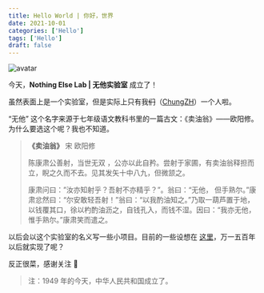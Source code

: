 ```yaml
---
title: Hello World | 你好，世界
date: 2021-10-01
categories: ['Hello']
tags: ['Hello']
draft: false
---
```


![avatar](https://avatars.githubusercontent.com/u/89451000?s=96&v=4)

今天，**Nothing Else Lab | 无他实验室** 成立了！

虽然表面上是一个实验室，但是实际上只有我~~们~~（[ChungZH](https://github.com/ChungZH)）一个人啦。

“无他” 这个名字来源于七年级语文教科书里的一篇古文：《卖油翁》——欧阳修。为什么要选这个呢？我也不知道。

> **《卖油翁》** 宋 欧阳修
>
> 陈康肃公善射，当世无双 ，公亦以此自矜。尝射于家圃，有卖油翁释担而立，睨之久而不去。见其发矢十中八九，但微颔之。
>
> 康肃问曰：”汝亦知射乎？吾射不亦精乎？”。翁曰：“无他， 但手熟尔。”康肃忿然曰：“尔安敢轻吾射！”翁曰：“以我酌油知之。”乃取一葫芦置于地，以钱覆其口，徐以杓酌油沥之，自钱孔入，而钱不湿。因曰：“我亦无他，惟手熟尔。”康肃笑而遣之。

以后会以这个实验室的名义写一些小项目。目前的一些设想在 [这里](https://github.com/orgs/NthElse/projects/1)，万一五百年以后就实现了呢？

反正很菜，感谢关注 🙇‍

> 注：1949 年的今天，中华人民共和国成立了。